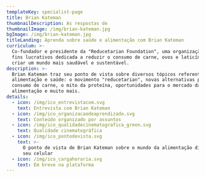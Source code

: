 ```yaml
---
templateKey: specialist-page
title: Brian Kateman
thumbnailDescription: As respostas de
thumbnailImage: /img/brian-kateman.jpg
bgImage: /img/brian-kateman.jpg
titleLanding: Aprenda sobre saúde e alimentação com Brian Kateman
curriculum: >-
  Co-fundador e presidente da "Reducetarian Foundation", uma organização sem
  fins lucrativos dedicada a reduzir o consumo de carne, ovos e laticínios para
  criar um mundo mais saudável e sustentável.
description: >-
  Brian Kateman traz seu ponto de vista sobre diversos tópicos referentes à
  alimentação e saúde: o movimento "reducetarian", novas alternativas para o
  consumo de carne, o mito da proteína, oportunidades para o mercado da
  alimentação e muito mais.
details:
  - icon: /img/ico_entrevistacom.svg
    text: Entrevista com Brian Kateman
  - icon: /img/ico_organizacaodeaprendizado.svg
    text: Conteúdo organizado por assuntos
  - icon: /img/ico_qualidadecinematografica_green.svg
    text: Qualidade cinematográfica
  - icon: /img/ico_pontodevista.svg
    text: >-
      O ponto de vista de Brian Kateman sobre o mundo da alimentação direto no
      seu celular
  - icon: /img/ico_cargahoraria.svg
    text: Em breve na plataforma
---
```


